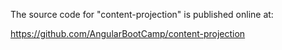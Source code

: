 The source code for "content-projection" is published online at:

https://github.com/AngularBootCamp/content-projection

